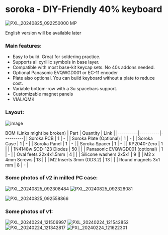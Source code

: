 # soroka - DIY-Friendly 40% keyboard

![PXL_20240825_092250000 MP](https://github.com/user-attachments/assets/308018c5-4d0c-44a2-8635-dc20167e0835)



English version will be available later

### Main features:

* Easy to build. Great for soldering practice.
* Supports all cyrillic symbols in base layer.
* Compatible with most base-kit keycap sets. No 40s addons needed.
* Optional Panasonic EVQWGD001 or EC-11 encoder
* Plate also optional. You can build keyboard without a plate to reduce cost.
* Variable bottom-row with a 3u spacebars support.
* Customizable magnet panels
* VIAL/QMK 

### Layout:

![image](https://github.com/kapee1/soroka/assets/98476799/303a2640-8ece-4c63-8b4c-6768845c624c)


BOM (Links might be broken)
| Part     | Quantity |  Link    |
|----------|----------|----------|
| Soroka PCB  | 1   |  - |
| Soroka Plate (Optional)  |  1   |  - |
| Soroka Case | 1   |  - |
| Soroka Panel  |  1   |  - |
| Soroka Spacer  |  1   |  - |
| RP2040-Zero  | 1   |  |
| 1N4148w SOD-123 Diodes  | 50  |  |
| Panasonic EVQWGD001 (optional)  |  1   |  - |
| Oval feets 22x4x1.5mm | 4  |  |
| Silicone washers 2x5x1 | 9 ||
| M2 x 4mm Screws  | 13  |  |
| M2 Inserts 3mm (OD3.2) | 13   |  |
| Round magnets 3x1 mm | 8  | - |

### Some photos of v2 in milled PC case:
![PXL_20240825_092308484](https://github.com/user-attachments/assets/e539842d-4377-436d-8c3c-a3fb282c9958)
![PXL_20240825_092328081](https://github.com/user-attachments/assets/e98fe49b-d11a-40d3-b4f8-c73a84b58a7a)

![PXL_20240825_092558866](https://github.com/user-attachments/assets/1057836e-9260-4bb5-a2bb-1184ef45d1fb)

### Some photos of v1:
![PXL_20240224_121506997](https://github.com/kapee1/soroka/assets/98476799/0cf15a92-e7f0-4c72-99ed-f4b9440a17de)
![PXL_20240224_121542852](https://github.com/kapee1/soroka/assets/98476799/745fef3c-ed11-43b9-aa7d-64bf472f23ea)
![PXL_20240224_121342817](https://github.com/kapee1/soroka/assets/98476799/ff116165-ce3a-4090-88eb-95a8b9ee945a)
![PXL_20240224_121622301](https://github.com/kapee1/soroka/assets/98476799/9beebc88-c46e-4030-b024-90065a49f2da)

